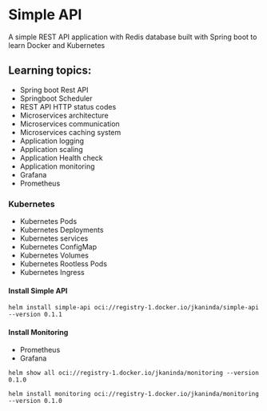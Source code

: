 # Simple API

A simple REST API application with Redis database built with Spring boot to learn Docker and Kubernetes

## Learning topics:

- Spring boot Rest API
- Springboot Scheduler
- REST API HTTP status codes
- Microservices architecture
- Microservices communication
- Microservices caching system
- Application logging
- Application scaling
- Application Health check
- Application monitoring
- Grafana
- Prometheus

### Kubernetes

- Kubernetes Pods
- Kubernetes Deployments
- Kubernetes services
- Kubernetes ConfigMap
- Kubernetes Volumes
- Kubernetes Rootless Pods
- Kubernetes Ingress

#### Install Simple API

```shell
helm install simple-api oci://registry-1.docker.io/jkaninda/simple-api --version 0.1.1
```

#### Install Monitoring
- Prometheus
- Grafana

```shell
helm show all oci://registry-1.docker.io/jkaninda/monitoring --version 0.1.0
```

```shell
helm install monitoring oci://registry-1.docker.io/jkaninda/monitoring --version 0.1.0
```
